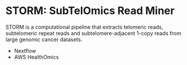 # STORM: SubTelOmics Read Miner
STORM is a computational pipeline that extracts telomeric reads, subtelomeric repeat reads and subtelomere-adjacent 1-copy reads from large genomic cancer datasets.

* Nextflow
* AWS HealthOmics
